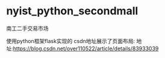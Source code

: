 # nyist_python_secondmall
南工二手交易市场

使用python框架flask实现的
csdn地址展示了页面布局: 地址:https://blog.csdn.net/over110522/article/details/83933039
